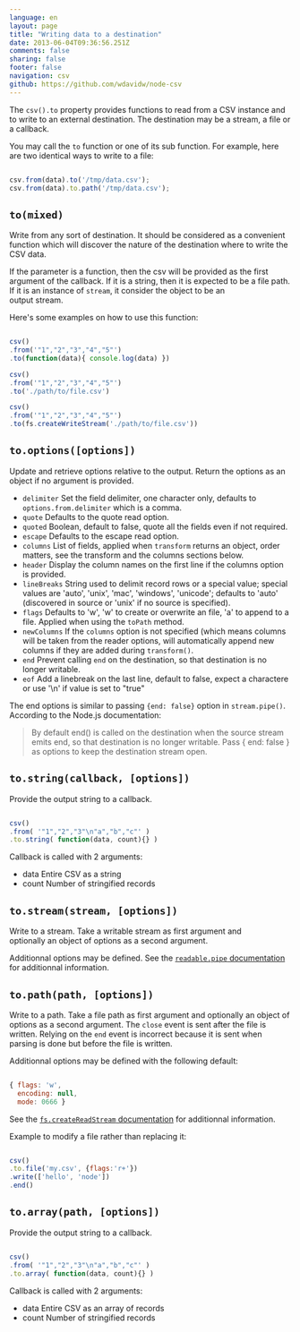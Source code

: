 ```yaml
---
language: en
layout: page
title: "Writing data to a destination"
date: 2013-06-04T09:36:56.251Z
comments: false
sharing: false
footer: false
navigation: csv
github: https://github.com/wdavidw/node-csv
---
```



The `csv().to` property provides functions to read from a CSV instance and
to write to an external destination. The destination may be a stream, a file
or a callback. 

You may call the `to` function or one of its sub function. For example, 
here are two identical ways to write to a file:

```javascript

csv.from(data).to('/tmp/data.csv');
csv.from(data).to.path('/tmp/data.csv');
```


<a name="to"></a>
`to(mixed)`
-----------

Write from any sort of destination. It should be considered as a convenient function 
which will discover the nature of the destination where to write the CSV data.   

If the parameter is a function, then the csv will be provided as the first argument 
of the callback. If it is a string, then it is expected to be a 
file path. If it is an instance of `stream`, it consider the object to be an  
output stream. 

Here's some examples on how to use this function:

```javascript

csv()
.from('"1","2","3","4","5"')
.to(function(data){ console.log(data) })

csv()
.from('"1","2","3","4","5"')
.to('./path/to/file.csv')

csv()
.from('"1","2","3","4","5"')
.to(fs.createWriteStream('./path/to/file.csv'))
```



<a name="to.options"></a>
`to.options([options])`
-----------------------

Update and retrieve options relative to the output. Return the options 
as an object if no argument is provided.

*   `delimiter`   Set the field delimiter, one character only, defaults to `options.from.delimiter` which is a comma.
*   `quote`       Defaults to the quote read option.
*   `quoted`      Boolean, default to false, quote all the fields even if not required.
*   `escape`      Defaults to the escape read option.
*   `columns`     List of fields, applied when `transform` returns an object, order matters, see the transform and the columns sections below.
*   `header`      Display the column names on the first line if the columns option is provided.
*   `lineBreaks`  String used to delimit record rows or a special value; special values are 'auto', 'unix', 'mac', 'windows', 'unicode'; defaults to 'auto' (discovered in source or 'unix' if no source is specified).
*   `flags`       Defaults to 'w', 'w' to create or overwrite an file, 'a' to append to a file. Applied when using the `toPath` method.
*   `newColumns`  If the `columns` option is not specified (which means columns will be taken from the reader options, will automatically append new columns if they are added during <a name="transform"></a>
`transform()`.
*   `end`         Prevent calling `end` on the destination, so that destination is no longer writable.
*   `eof`         Add a linebreak on the last line, default to false, expect a charactere or use '\n' if value is set to "true"

The end options is similar to passing `{end: false}` option in <a name="stream.pipe"></a>
`stream.pipe()`. According to the Node.js documentation:
> By default end() is called on the destination when the source stream emits end, so that destination is no longer writable. Pass { end: false } as options to keep the destination stream open. 


<a name="to.string"></a>
`to.string(callback, [options])`
------------------------------

Provide the output string to a callback.

```javascript

csv()
.from( '"1","2","3"\n"a","b","c"' )
.to.string( function(data, count){} )

```

Callback is called with 2 arguments:
*   data      Entire CSV as a string
*   count     Number of stringified records


<a name="to.stream"></a>
`to.stream(stream, [options])`
------------------------------

Write to a stream. Take a writable stream as first argument and  
optionally an object of options as a second argument.

Additionnal options may be defined. See the [`readable.pipe` 
documentation][srpdo] for additionnal information.

[srpdo]: http://www.nodejs.org/api/stream.html#stream_readable_pipe_destination_options


<a name="to.path"></a>
`to.path(path, [options])`
--------------------------

Write to a path. Take a file path as first argument and optionally an object of 
options as a second argument. The `close` event is sent after the file is written. 
Relying on the `end` event is incorrect because it is sent when parsing is done 
but before the file is written.

Additionnal options may be defined with the following default:

```javascript

{ flags: 'w',
  encoding: null,
  mode: 0666 }

```

See the [`fs.createReadStream` documentation][fscpo] for additionnal information.

[fscpo]: http://www.nodejs.org/api/fs.html#fs_fs_createwritestream_path_options

Example to modify a file rather than replacing it:

```javascript

csv()
.to.file('my.csv', {flags:'r+'})
.write(['hello', 'node'])
.end()
```



<a name="to.array"></a>
`to.array(path, [options])`
--------------------------

Provide the output string to a callback.

```javascript

csv()
.from( '"1","2","3"\n"a","b","c"' )
.to.array( function(data, count){} )

```

Callback is called with 2 arguments:
*   data      Entire CSV as an array of records
*   count     Number of stringified records

